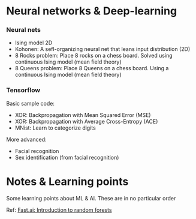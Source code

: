 
# Neural networks & Deep-learning

### Neural nets

- Ising model 2D
- Kohonen: A sefl-organizing neural net that leans input distribution (2D)
- 8 Rocks problem: Place 8 rocks on a chess board. Solved using continuous Ising model (mean field theory)
- 8 Queens problem: Place 8 Queens on a chess board. Using a continuous Ising model (mean field theory)

### Tensorflow

Basic sample code:

- XOR: Backpropagation with Mean Squared Error (MSE)
- XOR: Backpropagation with Average Cross-Entropy (ACE)
- MNist: Learn to categorize digits

More advanced:
- Facial recognition
- Sex identification (from facial recognition)

# Notes & Learning points

Some learning points about ML & AI.
These are in no particular order

Ref: [Fast.ai: Introduction to random forests](http://course18.fast.ai/lessonsml1/lesson1.html)

